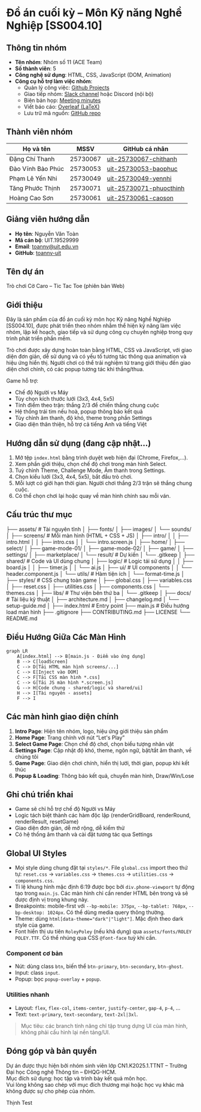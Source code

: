 # Đồ án cuối kỳ – Môn Kỹ năng Nghề Nghiệp [SS004.10]

## Thông tin nhóm

- **Tên nhóm**: Nhóm số 11 (ACE Team)
- **Số thành viên**: 5
- **Công nghệ sử dụng**: HTML, CSS, JavaScript (DOM, Animation)
- **Công cụ hỗ trợ làm việc nhóm**:
  - Quản lý công việc: [Github Projects](https://github.com/orgs/ace-team-uit/projects/1)
  - Giao tiếp nhóm: [Slack channel](https://ss004e31.slack.com/archives/C098L65A0Q5) hoặc Discord (nội bộ)
  - Biên bản họp: [Meeting minutes](https://ss004e31.slack.com/archives/C098L65A0Q5)
  - Viết báo cáo: [Overleaf (LaTeX)](https://www.overleaf.com/read/yvjnrzvvnfxr#a8c167)
  - Lưu trữ mã nguồn: [GitHub repo](https://github.com/ace-team-uit/SS004.10_FinalProject_TicTacToe)

## Thành viên nhóm

| Họ và tên         | MSSV     | GitHub cá nhân                                                        |
| ----------------- | -------- | --------------------------------------------------------------------- |
| Đặng Chí Thanh    | 25730067 | [uit-25730067-chithanh](https://github.com/uit-25730067-chithanh)     |
| Đào Vĩnh Bảo Phúc | 25730053 | [uit-25730053-baophuc](https://github.com/uit-25730053-baophuc)       |
| Phạm Lê Yến Nhi   | 25730049 | [uit-25730049-yennhi](https://github.com/uit-25730049-yennhi)         |
| Tăng Phước Thịnh  | 25730071 | [uit-25730071-phuocthinh](https://github.com/uit-25730071-phuocthinh) |
| Hoàng Cao Sơn     | 25730061 | [uit-25730061-caoson](https://github.com/uit-25730061-caoson)         |

## Giảng viên hướng dẫn

- **Họ tên**: Nguyễn Văn Toàn
- **Mã cán bộ**: UIT.19529999
- **Email**: toannv@uit.edu.vn
- **GitHub**: [toannv-uit](https://github.com/toannv-uit)

## Tên dự án

Trò chơi Cờ Caro – Tic Tac Toe (phiên bản Web)

## Giới thiệu

Đây là sản phẩm của đồ án cuối kỳ môn học Kỹ năng Nghề Nghiệp [SS004.10], được phát triển theo nhóm nhằm thể hiện kỹ năng làm việc nhóm, lập kế hoạch, giao tiếp và sử dụng công cụ chuyên nghiệp trong quy trình phát triển phần mềm.

Trò chơi được xây dựng hoàn toàn bằng HTML, CSS và JavaScript, với giao diện đơn giản, dễ sử dụng và có yếu tố tương tác thông qua animation và hiệu ứng hiển thị. Người chơi có thể trải nghiệm từ trang giới thiệu đến giao diện chơi chính, có các popup tương tác khi thắng/thua.

Game hỗ trợ:

- Chế độ Người vs Máy
- Tùy chọn kích thước lưới (3x3, 4x4, 5x5)
- Tính điểm theo trận: thắng 2/3 để chiến thắng chung cuộc
- Hệ thống trái tim nếu hoà, popup thông báo kết quả
- Tùy chỉnh âm thanh, độ khó, theme trong phần Settings
- Giao diện thân thiện, hỗ trợ cả tiếng Anh và tiếng Việt

## Hướng dẫn sử dụng (đang cập nhật...)

1. Mở tệp `index.html` bằng trình duyệt web hiện đại (Chrome, Firefox,...).
2. Xem phần giới thiệu, chọn chế độ chơi trong màn hình Select.
3. Tuỳ chỉnh Theme, Challenge Mode, Âm thanh trong Settings.
4. Chọn kiểu lưới (3x3, 4x4, 5x5), bắt đầu trò chơi.
5. Mỗi lượt có giới hạn thời gian. Người chơi thắng 2/3 trận sẽ thắng chung cuộc.
6. Có thể chọn chơi lại hoặc quay về màn hình chính sau mỗi ván.

## Cấu trúc thư mục

├── assets/ # Tài nguyên tĩnh
│ ├── fonts/
│ ├── images/
│ └── sounds/
│
├── screens/ # Mỗi màn hình (HTML + CSS + JS)
│ ├── intro/
│ │ ├── intro.html
│ │ ├── intro.css
│ │ └── intro.screen.js
│ ├── home/
│ ├── select/
│ ├── game-mode-01/
│ ├── game-mode-02/
│ ├── game/
│ ├── settings/
│ ├── marketplace/
│ └── result/ # Dự kiến
│ └── .gitkeep
│
├── shared/ # Code và UI dùng chung
│ ├── logic/ # Logic tái sử dụng
│ │ ├── board.js
│ │ ├── timer.js
│ │ └── ai.js
│ ├── ui/ # UI components
│ │ └── header.component.js
│ └── utils/ # Hàm tiện ích
│ └── format-time.js
│
├── styles/ # CSS chung toàn game
│ ├── global.css
│ ├── variables.css
│ ├── reset.css
│ ├── utilities.css
│ ├── components.css
│ └── themes.css
│
├── libs/ # Thư viện bên thứ ba
│ └── .gitkeep
│
├── docs/ # Tài liệu kỹ thuật
│ ├── architecture.md
│ ├── changelog.md
│ └── setup-guide.md
│
├── index.html # Entry point
├── main.js # Điều hướng load màn hình
├── .gitignore
├── CONTRIBUTING.md
├── LICENSE
└── README.md

## Điều Hướng Giữa Các Màn Hình

```mermaid
graph LR
    A[index.html] --> B[main.js - Điểm vào ứng dụng]
    B --> C[loadScreen]
    C --> D[Tải HTML màn hình screens/...]
    C --> E[Inject vào DOM]
    C --> F[Tải CSS màn hình *.css]
    C --> G[Tải JS màn hình *.screen.js]
    G --> H[Code chung - shared/logic và shared/ui]
    H --> I[Tài nguyên - assets]
    F --> I
```

## Các màn hình giao diện chính

1. **Intro Page**: Hiện tên nhóm, logo, hiệu ứng giới thiệu sản phẩm
2. **Home Page**: Trang chính với nút “Let's Play”
3. **Select Game Page**: Chọn chế độ chơi, chọn biểu tượng nhân vật
4. **Settings Page**: Cập nhật độ khó, theme, ngôn ngữ, bật/tắt âm thanh, về chúng tôi
5. **Game Page**: Giao diện chơi chính, hiển thị lưới, thời gian, popup khi kết thúc
6. **Popup & Loading**: Thông báo kết quả, chuyển màn hình, Draw/Win/Lose

## Ghi chú triển khai

- Game sẽ chỉ hỗ trợ chế độ Người vs Máy
- Logic tách biệt thành các hàm độc lập (renderGridBoard, renderRound, renderResult, resetGame)
- Giao diện đơn giản, dễ mở rộng, dễ kiểm thử
- Có hệ thống âm thanh và cài đặt tương tác qua Settings

## Global UI Styles

- Mọi style dùng chung đặt tại `styles/*`. File `global.css` import theo thứ tự: `reset.css` → `variables.css` → `themes.css` → `utilities.css` → `components.css`.
- Tỉ lệ khung hình mặc định 6:19 được bọc bởi `div.phone-viewport` tự động tạo trong `main.js`. Các màn hình chỉ cần render HTML bên trong và sẽ được định vị trong khung này.
- Breakpoints: mobile-first với `--bp-mobile: 375px`, `--bp-tablet: 768px`, `--bp-desktop: 1024px`. Có thể dùng media query thông thường.
- Theme: dùng `html[data-theme="dark"|"light"]`. Mặc định theo dark style của game.
- Font hiển thị ưu tiên `RoleyPoley` (nếu khả dụng) qua `assets/fonts/ROLEY POLEY.TTF`. Có thể nhúng qua CSS `@font-face` tuỳ khi cần.

### Component cơ bản

- Nút: dùng class `btn`, biến thể `btn-primary`, `btn-secondary`, `btn-ghost`.
- Input: class `input`.
- Popup: bọc `popup-overlay` + `popup`.

### Utilities nhanh

- Layout: `flex`, `flex-col`, `items-center`, `justify-center`, `gap-4`, `p-4`, ...
- Text: `text-primary`, `text-secondary`, `text-2xl|3xl`.

> Mục tiêu: các branch tính năng chỉ tập trung dựng UI của màn hình, không phải cấu hình lại nền tảng/UI.

<!-- ## Tài liệu nội bộ

🔒 Tài liệu nội bộ của nhóm được quản lý riêng thông qua hệ thống Wiki trên GitHub (private).
Nếu là giảng viên, bạn có thể liên hệ nhóm qua Slack để được chia sẻ quyền truy cập nếu cần. -->

## Đóng góp và bản quyền

Dự án được thực hiện bởi nhóm sinh viên lớp CN1.K2025.1.TTNT – Trường Đại học Công nghệ Thông tin – ĐHQG-HCM.  
Mục đích sử dụng: học tập và trình bày kết quả môn học.  
Vui lòng không sao chép với mục đích thương mại hoặc học vụ khác mà không được sự cho phép của nhóm.

Thịnh Test
